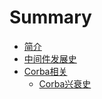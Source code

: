 # Summary

* [简介](README.md)
* [中间件发展史](chapter1.md)
* [Corba相关](corbaxiang-guan.md)
  * [Corba兴衰史](corbaxiang-guan/corbaxing-shuai-shi.md)

